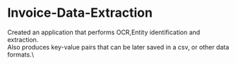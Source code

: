 # Invoice-Data-Extraction
Created an application that performs OCR,Entity identification and extraction.\
Also produces key-value pairs that can be later saved in a csv, or other data formats.\
